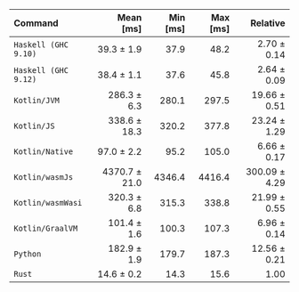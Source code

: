 | Command | Mean [ms] | Min [ms] | Max [ms] | Relative |
|:---|---:|---:|---:|---:|
| `Haskell (GHC 9.10)` | 39.3 ± 1.9 | 37.9 | 48.2 | 2.70 ± 0.14 |
| `Haskell (GHC 9.12)` | 38.4 ± 1.1 | 37.6 | 45.8 | 2.64 ± 0.09 |
| `Kotlin/JVM` | 286.3 ± 6.3 | 280.1 | 297.5 | 19.66 ± 0.51 |
| `Kotlin/JS` | 338.6 ± 18.3 | 320.2 | 377.8 | 23.24 ± 1.29 |
| `Kotlin/Native` | 97.0 ± 2.2 | 95.2 | 105.0 | 6.66 ± 0.17 |
| `Kotlin/wasmJs` | 4370.7 ± 21.0 | 4346.4 | 4416.4 | 300.09 ± 4.29 |
| `Kotlin/wasmWasi` | 320.3 ± 6.8 | 315.3 | 338.8 | 21.99 ± 0.55 |
| `Kotlin/GraalVM` | 101.4 ± 1.6 | 100.3 | 107.3 | 6.96 ± 0.14 |
| `Python` | 182.9 ± 1.9 | 179.7 | 187.3 | 12.56 ± 0.21 |
| `Rust` | 14.6 ± 0.2 | 14.3 | 15.6 | 1.00 |
